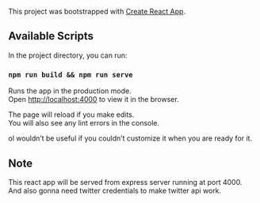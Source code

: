 This project was bootstrapped with [Create React App](https://github.com/facebook/create-react-app).

## Available Scripts

In the project directory, you can run:

### `npm run build && npm run serve`

Runs the app in the production mode.<br />
Open [http://localhost:4000](http://localhost:4000) to view it in the browser.

The page will reload if you make edits.<br />
You will also see any lint errors in the console.


ol wouldn’t be useful if you couldn’t customize it when you are ready for it.

## Note
This react app will be served from express server running at port 4000.<br>
And also gonna need twitter credentials to make twitter api work.
